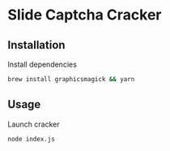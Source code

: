 # Slide Captcha Cracker

## Installation

Install dependencies

```sh
brew install graphicsmagick && yarn
```

## Usage

Launch cracker

```sh
node index.js
```
